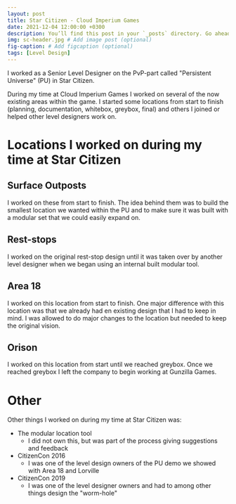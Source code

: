 ```yaml
---
layout: post
title: Star Citizen - Cloud Imperium Games
date: 2021-12-04 12:00:00 +0300
description: You’ll find this post in your `_posts` directory. Go ahead and edit it and re-build the site to see your changes. # Add post description (optional)
img: sc-header.jpg # Add image post (optional)
fig-caption: # Add figcaption (optional)
tags: [Level Design]
---
```


I worked as a Senior Level Designer on the PvP-part called "Persistent Universe" (PU) in Star Citizen.

During my time at Cloud Imperium Games I worked on several of the now existing areas within the game. I started some locations from start to finish (planning, documentation, whitebox, greybox, final) and others I joined or helped other level designers work on. 


# Locations I worked on during my time at Star Citizen
## Surface Outposts
I worked on these from start to finish. The idea behind them was to build the smallest location we wanted within the PU and to make sure it was built with a modular set that we could easily expand on.

## Rest-stops
I worked on the original rest-stop design until it was taken over by another level designer when we began using an internal built modular tool.

## Area 18
I worked on this location from start to finish. One major difference with this location was that we already had en existing design that I had to keep in mind. I was allowed to do major changes to the location but needed to keep the original vision.

## Orison
I worked on this location from start until we reached greybox. Once we reached greybox I left the company to begin working at Gunzilla Games. 

# Other
Other things I worked on during my time at Star Citizen was: 

* The modular location tool
    * I did not own this, but was part of the process giving suggestions and feedback
* CitizenCon 2016
    * I was one of the level design owners of the PU demo we showed with Area 18 and Lorville
* CitizenCon 2019
    * I was one of the level designer owners and had to among other things design the "worm-hole"